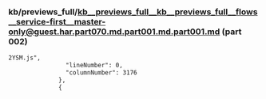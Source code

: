 ### kb/previews_full/kb__previews_full__kb__previews_full__flows__service-first__master-only@guest.har.part070.md.part001.md.part001.md (part 002)

```md
2YSM.js",
                "lineNumber": 0,
                "columnNumber": 3176
              },
              {
           
```

```
